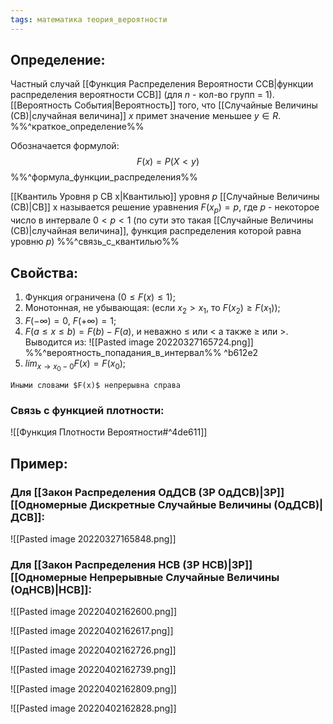 ```yaml
---
tags: математика теория_вероятности
---
```

## Определение:
Частный случай [[Функция Распределения Вероятности ССВ|функции распределения вероятности ССВ]] (для $n$ - кол-во групп = $1$).
[[Вероятность События|Вероятность]] того, что [[Случайные Величины (СВ)|случайная величина]] $x$ примет значение меньшее $y \in R$.
%%^краткое_определение%%

Обозначается формулой:
$$F(x) = P(X < y)$$
%%^формула_функции_распределения%%

[[Квантиль Уровня p СВ x|Квантилью]] уровня $p$ [[Случайные Величины (СВ)|СВ]] x называется решение уравнения $F(x_p)=p$, где $p$ - некоторое число в интервале $0 < p < 1$ (по сути это такая [[Случайные Величины (СВ)|случайная величина]], функция распределения которой равна уровню $p$)
%%^связь_с_квантилью%%

## Свойства:
1) Функция ограничена ($0 \leq F(x) \leq 1$);
2) Монотонная, не убывающая: (если $x_2 > x_1$, то $F(x_2) \geq F(x_1)$);
3) $F(-\infty) = 0$,     $F(+\infty) = 1$;
4) $F(a \leq x \leq b) = F(b) - F(a)$, и неважно $\leq$ или $<$ а также $\geq$ или $>$.
	Выводится из: ![[Pasted image 20220327165724.png]] %%^вероятность_попадания_в_интервал%% ^b612e2
5) $lim_{x\rightarrow x_0 - 0}F(x) = F(x_0)$;
```ad-abstract
Иными словами $F(x)$ непрерывна справа
```

### Связь с функцией плотности:
![[Функция Плотности Вероятности#^4de611]]

## Пример:
### Для [[Закон Распределения ОдДСВ (ЗР ОдДСВ)|ЗР]] [[Одномерные Дискретные Случайные Величины (ОдДСВ)|ДСВ]]:
![[Pasted image 20220327165848.png]]

### Для [[Закон Распределения НСВ (ЗР НСВ)|ЗР]] [[Одномерные Непрерывные Случайные Величины (ОдНСВ)|НСВ]]:
![[Pasted image 20220402162600.png]]

![[Pasted image 20220402162617.png]]

![[Pasted image 20220402162726.png]]

![[Pasted image 20220402162739.png]]

![[Pasted image 20220402162809.png]]

![[Pasted image 20220402162828.png]]